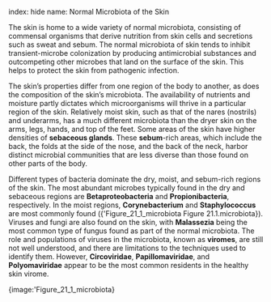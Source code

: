 index: hide
name: Normal Microbiota of the Skin

The skin is home to a wide variety of normal microbiota, consisting of commensal organisms that derive nutrition from skin cells and secretions such as sweat and sebum. The normal microbiota of skin tends to inhibit transient-microbe colonization by producing antimicrobial substances and outcompeting other microbes that land on the surface of the skin. This helps to protect the skin from pathogenic infection.

The skin’s properties differ from one region of the body to another, as does the composition of the skin’s microbiota. The availability of nutrients and moisture partly dictates which microorganisms will thrive in a particular region of the skin. Relatively moist skin, such as that of the nares (nostrils) and underarms, has a much different microbiota than the dryer skin on the arms, legs, hands, and top of the feet. Some areas of the skin have higher densities of  **sebaceous glands**. These  **sebum**-rich areas, which include the back, the folds at the side of the nose, and the back of the neck, harbor distinct microbial communities that are less diverse than those found on other parts of the body.

Different types of bacteria dominate the dry, moist, and sebum-rich regions of the skin. The most abundant microbes typically found in the dry and sebaceous regions are  **Betaproteobacteria** and  **Propionibacteria**, respectively. In the moist regions,  **Corynebacterium** and  **Staphylococcus** are most commonly found ({'Figure_21_1_microbiota Figure 21.1.microbiota}). Viruses and fungi are also found on the skin, with  **Malassezia** being the most common type of fungus found as part of the normal microbiota. The role and populations of viruses in the microbiota, known as  **viromes**, are still not well understood, and there are limitations to the techniques used to identify them. However,  **Circoviridae**,  **Papillomaviridae**, and  **Polyomaviridae** appear to be the most common residents in the healthy skin virome.


{image:'Figure_21_1_microbiota}
        
